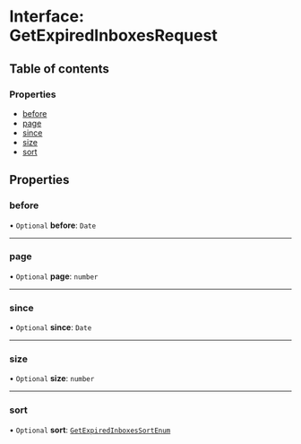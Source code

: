 # Interface: GetExpiredInboxesRequest

## Table of contents

### Properties

- [before](GetExpiredInboxesRequest.md#before)
- [page](GetExpiredInboxesRequest.md#page)
- [since](GetExpiredInboxesRequest.md#since)
- [size](GetExpiredInboxesRequest.md#size)
- [sort](GetExpiredInboxesRequest.md#sort)

## Properties

### <a id="before" name="before"></a> before

• `Optional` **before**: `Date`

___

### <a id="page" name="page"></a> page

• `Optional` **page**: `number`

___

### <a id="since" name="since"></a> since

• `Optional` **since**: `Date`

___

### <a id="size" name="size"></a> size

• `Optional` **size**: `number`

___

### <a id="sort" name="sort"></a> sort

• `Optional` **sort**: [`GetExpiredInboxesSortEnum`](../enums/GetExpiredInboxesSortEnum.md)
